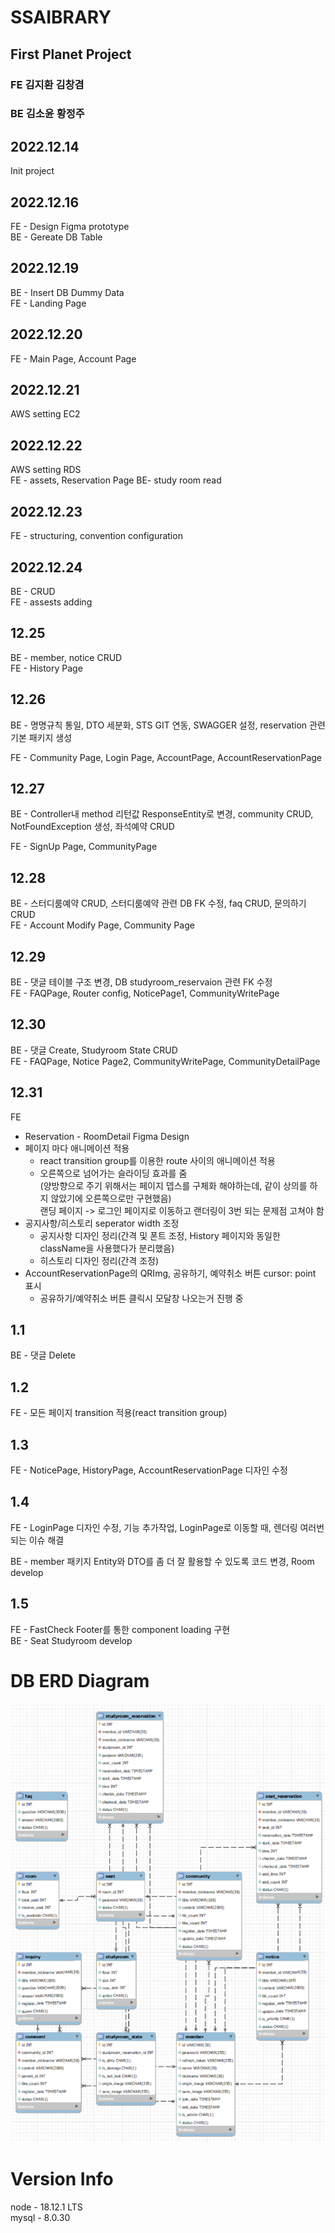 ﻿# SSAIBRARY

## First Planet Project

### FE 김지환 김창겸

### BE 김소윤 황정주

## 2022.12.14

Init project

## 2022.12.16

FE - Design Figma prototype  
BE - Gereate DB Table

## 2022.12.19

BE - Insert DB Dummy Data  
FE - Landing Page

## 2022.12.20

FE - Main Page, Account Page

## 2022.12.21

AWS setting EC2

## 2022.12.22

AWS setting RDS  
FE - assets, Reservation Page
BE- study room read

## 2022.12.23

FE - structuring, convention configuration

## 2022.12.24

BE - CRUD  
FE - assests adding

## 12.25

BE - member, notice CRUD  
FE - History Page

## 12.26

BE - 명명규칙 통일, DTO 세분화, STS GIT 연동, SWAGGER 설정, reservation 관련 기본 패키지 생성

FE - Community Page, Login Page, AccountPage, AccountReservationPage

## 12.27

BE - Controller내 method 리턴값 ResponseEntity로 변경, community CRUD, NotFoundException 생성, 좌석예약 CRUD

FE - SignUp Page, CommunityPage

## 12.28

BE - 스터디룸예약 CRUD, 스터디룸예약 관련 DB FK 수정, faq CRUD, 문의하기 CRUD  
FE - Account Modify Page, Community Page

## 12.29

BE - 댓글 테이블 구조 변경, DB studyroom_reservaion 관련 FK 수정  
FE - FAQPage, Router config, NoticePage1, CommunityWritePage

## 12.30

BE - 댓글 Create, Studyroom State CRUD  
FE - FAQPage, Notice Page2, CommunityWritePage, CommunityDetailPage

## 12.31

FE

- Reservation - RoomDetail Figma Design
- 페이지 마다 애니메이션 적용  
   - react transition group를 이용한 route 사이의 애니메이션 적용  
   - 오른쪽으로 넘어가는 슬라이딩 효과를 줌  
  (양방향으로 주기 위해서는 페이지 뎁스를 구체화 해야하는데, 같이 상의를 하지 않았기에 오른쪽으로만 구현했음)  
  랜딩 페이지 -> 로그인 페이지로 이동하고 랜더링이 3번 되는 문제점 고쳐야 함
- 공지사항/히스토리 seperator width 조정
  - 공지사항 디자인 정리(간격 및 폰트 조정, History 페이지와 동일한 className을 사용했다가 분리했음)
  - 히스토리 디자인 정리(간격 조정)
- AccountReservationPage의 QRImg, 공유하기, 예약취소 버튼 cursor: point 표시
  - 공유하기/예약취소 버튼 클릭시 모달창 나오는거 진행 중

## 1.1

BE - 댓글 Delete

## 1.2
FE - 모든 페이지 transition 적용(react transition group) 

## 1.3
FE - NoticePage, HistoryPage, AccountReservationPage 디자인 수정

## 1.4

FE - LoginPage 디자인 수정, 기능 추가작업,  LoginPage로 이동할 때, 렌더링 여러번 되는 이슈 해결

BE - member 패키지 Entity와 DTO를 좀 더 잘 활용할 수 있도록 코드 변경, Room develop

## 1.5

FE - FastCheck Footer를 통한 component loading 구현  
BE - Seat Studyroom develop

# DB ERD Diagram

<img src = "./Files/Diagram.png">

# Version Info

node - 18.12.1 LTS  
mysql - 8.0.30
